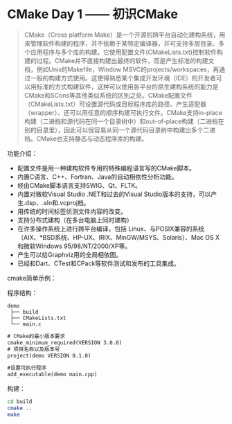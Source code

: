 # CMake Day 1 —— 初识CMake

> CMake（Cross platform Make）是一个开源的跨平台自动化建构系统，用来管理软件构建的程序，并不依赖于某特定编译器，并可支持多层目录、多个应用程序与多个库的构建。它使用配置文件(CMakeLists.txt)控制软件构建的过程。CMake并不直接构建出最终的软件，而是产生标准的构建文档，例如Unix的Makefile，Window MSVC的projects/workspaces，再通过一般的构建方式使用。这使得熟悉某个集成开发环境（IDE）的开发者可以用标准的方式构建软件，这种可以使用各平台的原生建构系统的能力是CMake和SCons等其他类似系统的区别之处。CMake配置文件（CMakeLists.txt）可设置源代码或目标程序库的路径、产生适配器（wrapper）、还可以用任意的顺序构建可执行文件。CMake支持in-place构建（二进档和源代码在同一个目录树中）和out-of-place构建（二进档在别的目录里），因此可以很容易从同一个源代码目录树中构建出多个二进档。CMake也支持静态与动态程序库的构建。

功能介绍：

+ 配置文件是用一种建构软件专用的特殊编程语言写的CMake脚本。
+ 内置C语言、C++、Fortran、Java的自动相依性分析功能。
+ 经由CMake脚本语言支持SWIG、Qt、FLTK。
+ 内置对微软Visual Studio .NET和过去的Visual Studio版本的支持，可以产生.dsp、.sln和.vcproj档。
+ 用传统的时间标签侦测文件内容的改变。
+ 支持分布式建构（在多台电脑上同时建构）
+ 在许多操作系统上进行跨平台编译，包括 Linux、与POSIX兼容的系统（AIX、*BSD系统、HP-UX、IRIX、MinGW/MSYS、Solaris）、Mac OS X和微软Windows 95/98/NT/2000/XP等。
+ 产生可以给Graphviz用的全局相依图。
+ 已经和Dart、CTest和CPack等软件测试和发布的工具集成。

cmake简单示例：

程序结构：

```text
demo
​ ├── build
​ ├── CMakeLists.txt
​ └── main.c
```

```CMakeLists.txt
# CMake的最小版本要求
cmake_minimum_required(VERSION 3.0.0)
# 项目名称以及版本号
project(demo VERSION 0.1.0)

#设置可执行程序
add_executable(demo main.cpp)
```

构建：

```bash
cd build
cmake ..
make
```
